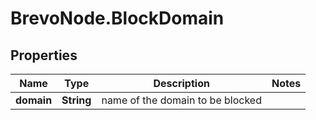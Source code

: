 # BrevoNode.BlockDomain

## Properties
Name | Type | Description | Notes
------------ | ------------- | ------------- | -------------
**domain** | **String** | name of the domain to be blocked | 


